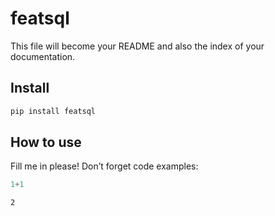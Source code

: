 # featsql

<!-- WARNING: THIS FILE WAS AUTOGENERATED! DO NOT EDIT! -->

This file will become your README and also the index of your
documentation.

## Install

``` sh
pip install featsql
```

## How to use

Fill me in please! Don’t forget code examples:

``` python
1+1
```

    2
